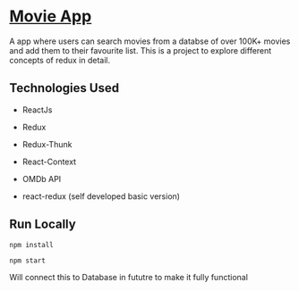 # [Movie App](https://gsd-movies.herokuapp.com/)

A app where users can search movies from a databse of over 100K+ movies and add them to their favourite list. This is a project to explore different concepts of redux in detail.


## Technologies Used

* ReactJs

* Redux

* Redux-Thunk

* React-Context

* OMDb API

* react-redux (self developed basic version)

## Run Locally

`npm install`

`npm start`


Will connect this to Database in fututre to make it fully functional